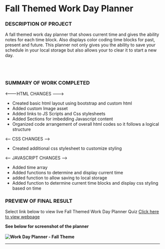 <h1> Fall Themed Work Day Planner</h1>
<p></p>
<h3>DESCRIPTION OF PROJECT</h3>
A fall themed work day planner that shows current time and gives the ability notes for each time block. Also displays color coding time blocks for past, present and future. This planner not only gives you the ability to save your schedule in your local storage but also allows your to clear it to start a new day. 

<br><br>
<h3>SUMMARY OF WORK COMPLETED</h3>

<---HTML CHANGES --->
- Created basic html layout using bootstrap and custom html 
- Added custom Image asset
- Added links to JS Scripts and Css stylesheets 
- Added Sections for imbedding Javascript content 
- Organized code arrangement of overall html codes so it follows a logical structure

<-- CSS CHANGES -->
- Created additional css stylesheet to customize styling 


<-- JAVASCRIPT CHANGES -->
- Added time array
- Added functions  to determine and display current time 
- added function to allow saving to local storage 
- Added function to determine current time blocks and display css styling based on time 

<p></p>

<h3>PREVIEW OF FINAL RESULT</h3>
<p>

Select link below to view live Fall Themed Work Day Planner  Quiz 
<a href="https://lex4736.github.io/fallworkdayplanner/"> Click here to view webpage </a>
<p>
<b>See below for screenshot of the planner<b>
<br><br>
<img src="#" alt="Work Day Planner - Fall Theme">
<br><hr>
